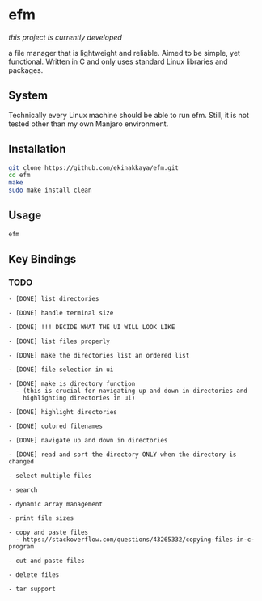 # efm

*this project is currently developed*

a file manager that is lightweight and reliable. Aimed to be simple, yet functional.
Written in C and only uses standard Linux libraries and packages.

## System

Technically every Linux machine should be able to run efm. Still, it is not tested
other than my own Manjaro environment. 

## Installation

```sh
git clone https://github.com/ekinakkaya/efm.git
cd efm
make
sudo make install clean
```

## Usage

```sh
efm
```

## Key Bindings



### TODO
```
- [DONE] list directories

- [DONE] handle terminal size

- [DONE] !!! DECIDE WHAT THE UI WILL LOOK LIKE

- [DONE] list files properly

- [DONE] make the directories list an ordered list

- [DONE] file selection in ui

- [DONE] make is_directory function
  - (this is crucial for navigating up and down in directories and
    highlighting directories in ui)

- [DONE] highlight directories

- [DONE] colored filenames

- [DONE] navigate up and down in directories

- [DONE] read and sort the directory ONLY when the directory is changed

- select multiple files

- search

- dynamic array management

- print file sizes

- copy and paste files
  - https://stackoverflow.com/questions/43265332/copying-files-in-c-program

- cut and paste files

- delete files

- tar support
```
